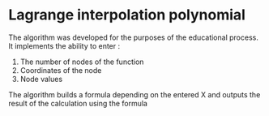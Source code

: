 # Lagrange interpolation polynomial
 
The algorithm was developed for the purposes of the educational process. It implements the ability to enter :
1. The number of nodes of the function
2. Coordinates of the node
3. Node values

The algorithm builds a formula depending on the entered X and outputs the result of the calculation using the formula
